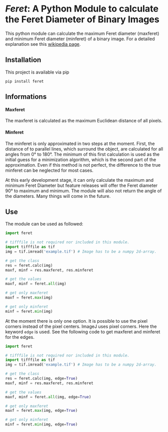 # *Feret*: A Python Module to calculate the Feret Diameter of Binary Images

This python module can calculate the maximum Feret diameter (maxferet) and minimum Feret diameter (minferet) of a binary image. For a detailed explanation see this [wikipedia page](https://en.wikipedia.org/wiki/Feret_diameter).

## Installation
This project is available via pip

`pip install feret`

## Informations

#### Maxferet
The maxferet is calculated as the maximum Euclidean distance of all pixels.

#### Minferet
The minferet is only approximated in two steps at the moment. First, the distance of to parallel lines, which surround the object, are calculated for all angles from 0° to 180°. The minimum of this first calculation is used as the initial guess for a minimization algorithm, which is the second part of the approximation. Even if this method is not perfect, the difference to the true minferet can be neglected for most cases.


At this early development stage, it can only calculate the maximum and minimum Feret Diameter but feature releases will offer the Feret diameter 90° to maximum and minimum. The module will also not return the angle of the diameters. Many things will come in the future.

## Use
The module can be used as followed:

```python
import feret

# tifffile is not required nor included in this module.
import tifffile as tif
img = tif.imread('example.tif') # Image has to be a numpy 2d-array.

# get the class
res = feret.calc(img)
maxf, minf = res.maxferet, res.minferet

# get the values
maxf, minf = feret.all(img)

# get only maxferet
maxf = feret.max(img)

# get only minferet
minf = feret.min(img)
```

At the moment there is only one option. It is possible to use the pixel corners instead of the pixel centers. ImageJ uses pixel corners. Here the keyword `edge` is used. See the following code to get maxferet and minferet for the edges.

```python
import feret

# tifffile is not required nor included in this module.
import tifffile as tif
img = tif.imread('example.tif') # Image has to be a numpy 2d-array.

# get the class
res = feret.calc(img, edge=True)
maxf, minf = res.maxferet, res.minferet

# get the values
maxf, minf = feret.all(img, edge=True)

# get only maxferet
maxf = feret.max(img, edge=True)

# get only minferet
minf = feret.min(img, edge=True)
```

